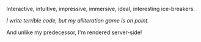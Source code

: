 Interactive, intuitive, impressive, immersive, ideal, interesting ice-breakers.

*I write terrible code, but my alliteration game is on point.*

And unlike my predecessor, I'm rendered server-side!
